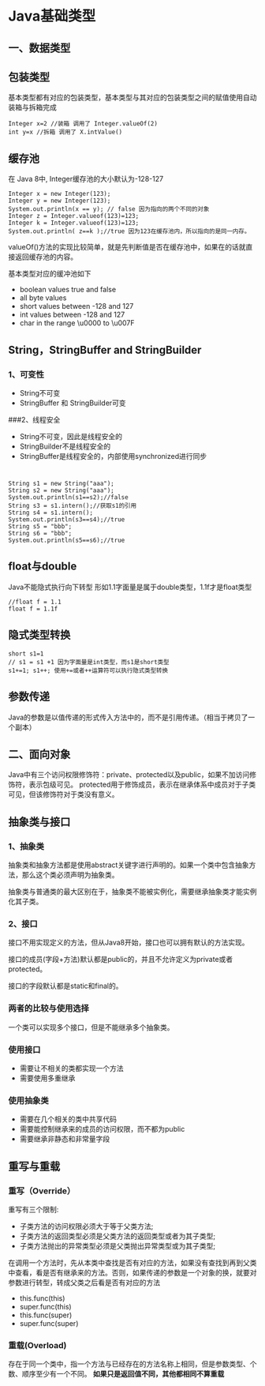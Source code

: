 # Java基础类型

## 一、数据类型
## 包装类型
基本类型都有对应的包装类型，基本类型与其对应的包装类型之间的赋值使用自动装箱与拆箱完成

	Integer x=2 //装箱 调用了 Integer.valueOf(2)
	int y=x //拆箱 调用了 X.intValue()
## 缓存池
在 Java 8中, Integer缓存池的大小默认为-128-127
	
	Integer x = new Integer(123);
	Integer y = new Integer(123);
	System.out.println(x == y); // false 因为指向的两个不同的对象
	Integer z = Integer.valueof(123)=123;
	Integer k = Integer.valueof(123)=123;
	System.out.println( z==k );//true 因为123在缓存池内，所以指向的是同一内存。

valueOf()方法的实现比较简单，就是先判断值是否在缓存池中，如果在的话就直接返回缓存池的内容。

基本类型对应的缓冲池如下

- boolean values true and false
- all byte values
- short values between -128 and 127
- int values between -128 and 127
- char in the range \u0000 to \u007F

## String，StringBuffer and StringBuilder

### 1、可变性
- String不可变
- StringBuffer 和 StringBuilder可变

###2、线程安全

- String不可变，因此是线程安全的
- StringBuilder不是线程安全的
- StringBuffer是线程安全的，内部使用synchronized进行同步
#
	String s1 = new String("aaa");
	String s2 = new String("aaa");
	System.out.println(s1==s2);//false
	String s3 = s1.intern();//获取s1的引用
	String s4 = s1.intern();
	System.out.println(s3==s4);//true
	String s5 = "bbb";
	String s6 = "bbb";
	System.out.println(s5==s6);//true

## float与double
Java不能隐式执行向下转型
形如1.1字面量是属于double类型，1.1f才是float类型
	
	//float f = 1.1
	float f = 1.1f
## 隐式类型转换
	short s1=1
	// s1 = s1 +1 因为字面量是int类型，而s1是short类型
	s1+=1; s1++; 使用+=或者++运算符可以执行隐式类型转换

## 参数传递
Java的参数是以值传递的形式传入方法中的，而不是引用传递。（相当于拷贝了一个副本）

## 二、面向对象
Java中有三个访问权限修饰符：private、protected以及public，如果不加访问修饰符，表示包级可见。 protected用于修饰成员，表示在继承体系中成员对于子类可见，但该修饰符对于类没有意义。

## 抽象类与接口
### 1、抽象类
抽象类和抽象方法都是使用abstract关键字进行声明的。如果一个类中包含抽象方法，那么这个类必须声明为抽象类。

抽象类与普通类的最大区别在于，抽象类不能被实例化，需要继承抽象类才能实例化其子类。

### 2、接口
接口不用实现定义的方法，但从Java8开始，接口也可以拥有默认的方法实现。

接口的成员(字段+方法)默认都是public的，并且不允许定义为private或者protected。

接口的字段默认都是static和final的。

### 两者的比较与使用选择
一个类可以实现多个接口，但是不能继承多个抽象类。
### 使用接口
- 需要让不相关的类都实现一个方法
- 需要使用多重继承
### 使用抽象类
- 需要在几个相关的类中共享代码
- 需要能控制继承来的成员的访问权限，而不都为public
- 需要继承非静态和非常量字段

## 重写与重载

### 重写（Override）
重写有三个限制:

- 子类方法的访问权限必须大于等于父类方法;
- 子类方法的返回类型必须是父类方法的返回类型或者为其子类型;
- 子类方法抛出的异常类型必须是父类抛出异常类型或为其子类型;

在调用一个方法时，先从本类中查找是否有对应的方法，如果没有查找到再到父类中查看，看是否有继承来的方法。否则，如果传递的参数是一个对象的换，就要对参数进行转型，转成父类之后看是否有对应的方法

- this.func(this)
- super.func(this)
- this.func(super)
- super.func(super)

### 重载(Overload)
存在于同一个类中，指一个方法与已经存在的方法名称上相同，但是参数类型、个数、顺序至少有一个不同。 **如果只是返回值不同，其他都相同不算重载**



	
